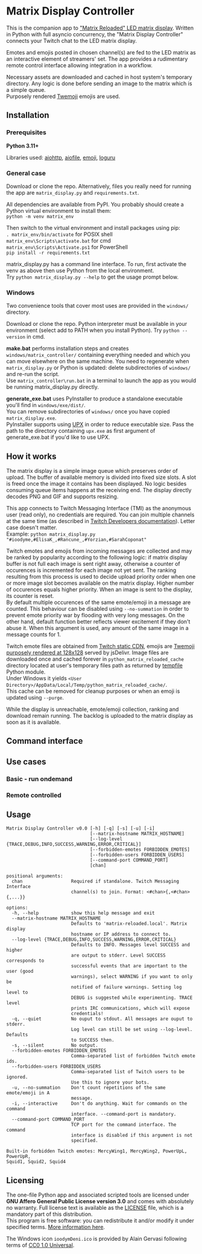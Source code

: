 # Matrix Display Controller

This is the companion app to ["Matrix Reloaded" LED matrix display](https://github.com/toine512/matrix_reloaded). Written in Python with full asyncio concurrency, the "Matrix Display Controller" connects your Twitch chat to the LED matrix display.

Emotes and emojis posted in chosen channel(s) are fed to the LED matrix as an interactive element of streamers' set. The app provides a rudimentary remote control interface allowing integration in a workflow.

Necessary assets are downloaded and cached in host system's temporary directory. Any logic is done before sending an image to the matrix which is a simple queue. \
Purposely rendered [Twemoji](https://github.com/toine512/twemoji-bitmaps?tab=readme-ov-file) emojis are used.

## Installation

### Prerequisites

**Python 3.11+**

Libraries used: [aiohttp](https://docs.aiohttp.org), [aiofile](https://github.com/mosquito/aiofile), [emoji](https://carpedm20.github.io/emoji/docs/), [loguru](https://github.com/Delgan/loguru)

### General case

Download or clone the repo. Alternatively, files you really need for running the app are `matrix_display.py` and `requirements.txt`.

All dependencies are available from PyPI. You probably should create a Python virtual environment to install them: \
`python -m venv matrix_env`

Then switch to the virtual environment and install packages using pip: \
`. matrix_env/bin/activate` for POSIX shell \
`matrix_env\Scripts\activate.bat` for cmd \
`matrix_env\Scripts\Activate.ps1` for PowerShell \
`pip install -r requirements.txt`

matrix_display.py has a command line interface. To run, first activate the venv as above then use Python from the local environment. \
Try `python matrix_display.py --help` to get the usage prompt below.

### Windows

Two convenience tools that cover most uses are provided in the `windows/` directory.

Download or clone the repo. Python interpreter must be available in your environment (select add to PATH when you install Python). Try `python --version` in cmd.

**make.bat** performs installation steps and creates `windows/matrix_controller/` containing everything needed and which you can move elsewhere on the same machine. You need to regenerate when `matrix_display.py` or Python is updated: delete subdirectories of `windows/` and re-run the script. \
Use `matrix_controller\run.bat` in a terminal to launch the app as you would be running matrix_display.py directly.

**generate_exe.bat** uses PyInstaller to produce a standalone executable you'll find in `windows/exe/dist/`. \
You can remove subdirectories of `windows/` once you have copied `matrix_display.exe`. \
PyInstaller supports using [UPX](https://upx.github.io) in order to reduce executable size. Pass the path to the directory containing `upx.exe` as first argument of generate_exe.bat if you'd like to use UPX.

## How it works

The matrix display is a simple image queue which preserves order of upload. The buffer of available memory is divided into fixed size slots. A slot is freed once the image it contains has been displayed. No logic besides consuming queue items happens at the receiving end. The display directly decodes PNG and GIF and supports resizing.

This app connects to Twitch Messaging Interface (TMI) as the anonymous user (read only), no credentials are required. You can join multiple channels at the same time (as described in [Twitch Developers documentation](https://dev.twitch.tv/docs/irc/join-chat-room/)). Letter case doesn't matter. \
Example: `python matrix_display.py "#ioodyme,#ElisaK_,#Rancune_,#Yorzian,#SarahCoponat"`

Twitch emotes and emojis from incoming messages are collected and may be ranked by popularity according to the following logic: if matrix display buffer is not full each image is sent right away, otherwise a counter of occurences is incremented for each image not yet sent. The ranking resulting from this process is used to decide upload priority order when one or more image slot becomes available on the matrix display. Higher number of occurences equals higher priority. When an image is sent to the display, its counter is reset. \
By default multiple occurences of the same emote/emoji in a message are counted. This behaviour can be disabled using `--no-summation` in order to prevent emote priority war by flooding with very long messages. On the other hand, default function better reflects viewer excitement if they don't abuse it. When this argument is used, any amount of the same image in a message counts for 1.

Twitch emote files are obtained from [Twitch static CDN](https://dev.twitch.tv/docs/irc/emotes/#cdn-template), emojis are [Twemoji purposely rendered at 128x128](https://github.com/toine512/twemoji-bitmaps?tab=readme-ov-file) served by jsDelivr. Image files are downloaded once and cached forever in `python_matrix_reloaded_cache` directory located at user's temporary files path as returned by [tempfile](https://docs.python.org/3/library/tempfile.html#tempfile.gettempdir) Python module. \
Under Windows it yields `<User Directory>/AppData/Local/Temp/python_matrix_reloaded_cache/`. \
This cache can be removed for cleanup purposes or when an emoji is updated using `--purge`.

While the display is unreachable, emote/emoji collection, ranking and download remain running. The backlog is uploaded to the matrix display as soon as it is available.

## Command interface

## Use cases

### Basic - run ondemand

### Remote controlled

## Usage
```
Matrix Display Controller v0.0 [-h] [-q] [-s] [-u] [-i]
                               [--matrix-hostname MATRIX_HOSTNAME]
                               [--log-level {TRACE,DEBUG,INFO,SUCCESS,WARNING,ERROR,CRITICAL}]
                               [--forbidden-emotes FORBIDDEN_EMOTES]
                               [--forbidden-users FORBIDDEN_USERS]
                               [--command-port COMMAND_PORT]
                               [chan]

positional arguments:
  chan                  Required if standalone. Twitch Messaging Interface
                        channel(s) to join. Format: <#chan>{,<#chan>{,...}}

options:
  -h, --help            show this help message and exit
  --matrix-hostname MATRIX_HOSTNAME
                        Defaults to 'matrix-reloaded.local'. Matrix display
                        hostname or IP address to connect to.
  --log-level {TRACE,DEBUG,INFO,SUCCESS,WARNING,ERROR,CRITICAL}
                        Defaults to INFO. Messages level SUCCESS and higher
                        are output to stderr. Level SUCCESS corresponds to
                        successful events that are important to the user (good
                        warnings), select WARNING if you want to only be
                        notified of failure warnings. Setting log level to
                        DEBUG is suggested while experimenting. TRACE level
                        prints IRC communications, which will expose
                        credentials!
  -q, --quiet           No ouput to stdout. All messages are ouput to stderr.
                        Log level can still be set using --log-level. Defaults
                        to SUCCESS then.
  -s, --silent          No output.
  --forbidden-emotes FORBIDDEN_EMOTES
                        Comma-separated list of forbidden Twitch emote ids.
  --forbidden-users FORBIDDEN_USERS
                        Comma-separated list of Twitch users to be ignored.
                        Use this to ignore your bots.
  -u, --no-summation    Don't count repetitions of the same emote/emoji in A
                        message.
  -i, --interactive     Don't do anything. Wait for commands on the command
                        interface. --command-port is mandatory.
  --command-port COMMAND_PORT
                        TCP port for the command interface. The command
                        interface is disabled if this argument is not
                        specified.

Built-in forbidden Twitch emotes: MercyWing1, MercyWing2, PowerUpL, PowerUpR,
Squid1, Squid2, Squid4
```

## Licensing

The one-file Python app and associated scripted tools are licensed under **GNU Affero General Public License version 3.0** and comes with absolutely no warranty. Full license text is available as the [LICENSE](LICENSE.md) file, which is a mandatory part of this distribution. \
This program is free software: you can redistribute it and/or modify it under specified terms. [More information here](https://www.gnu.org/licenses/agpl-3.0.html).

The Windows icon `ioodymDeni.ico` is provided by Alain Gervasi following terms of [CC0 1.0 Universal](https://creativecommons.org/publicdomain/zero/1.0/).
